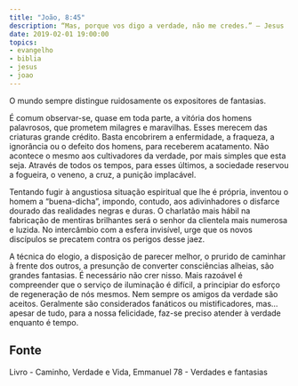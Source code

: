 ```yaml
---
title: "João, 8:45"
description: “Mas, porque vos digo a verdade, não me credes.” — Jesus
date: 2019-02-01 19:00:00
topics: 
- evangelho
- biblia
- jesus
- joao
---
```


O mundo sempre distingue ruidosamente os expositores de fantasias.

É comum observar-se, quase em toda parte, a vitória dos homens
palavrosos, que prometem milagres e maravilhas. Esses merecem das
criaturas grande crédito. Basta encobrirem a enfermidade, a fraqueza, a
ignorância ou o defeito dos homens, para receberem acatamento. Não
acontece o mesmo aos cultivadores da verdade, por mais simples que esta
seja. Através de todos os tempos, para esses últimos, a sociedade reservou a
fogueira, o veneno, a cruz, a punição implacável.

Tentando fugir à angustiosa situação espiritual que lhe é própria, inventou
o homem a “buena-dicha”, impondo, contudo, aos adivinhadores o disfarce
dourado das realidades negras e duras. O charlatão mais hábil na fabricação
de mentiras brilhantes será o senhor da clientela mais numerosa e luzida.
No intercâmbio com a esfera invisível, urge que os novos discípulos se
precatem contra os perigos desse jaez.

A técnica do elogio, a disposição de parecer melhor, o prurido de caminhar
à frente dos outros, a presunção de converter consciências alheias, são
grandes fantasias. É necessário não crer nisso. Mais razoável é compreender
que o serviço de iluminação é difícil, a principiar do esforço de regeneração de
nós mesmos. Nem sempre os amigos da verdade são aceitos. Geralmente são
considerados fanáticos ou mistificadores, mas... apesar de tudo, para a nossa
felicidade, faz-se preciso atender à verdade enquanto é tempo.

## Fonte
Livro - Caminho, Verdade e Vida, Emmanuel
78 - Verdades e fantasias

